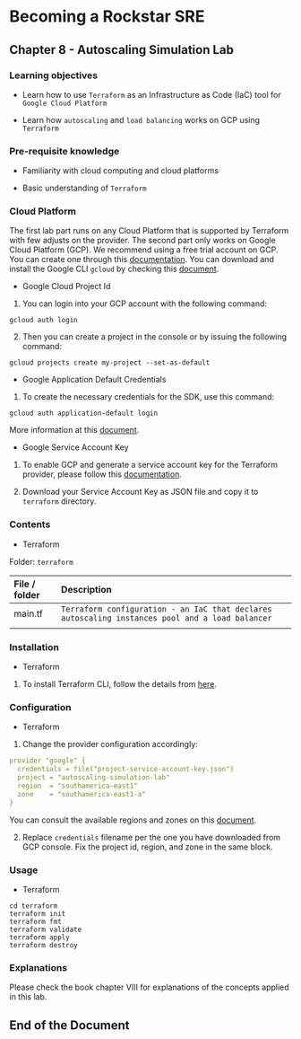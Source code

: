 # Becoming a Rockstar SRE

## Chapter 8 - Autoscaling Simulation Lab

### Learning objectives

* Learn how to use `Terraform` as an Infrastructure as Code (IaC) tool for `Google Cloud Platform`

* Learn how `autoscaling` and `load balancing` works on GCP using `Terraform`

### Pre-requisite knowledge

*	Familiarity with cloud computing and cloud platforms

*	Basic understanding of `Terraform`

### Cloud Platform

The first lab part runs on any Cloud Platform that is supported by Terraform with few adjusts on the provider. The second part only works on Google Cloud Platform (GCP). We recommend using a free trial account on GCP. You can create one through this [documentation](https://cloud.google.com/free). You can download and install the Google CLI `gcloud` by checking this [document](https://cloud.google.com/sdk/docs/install).

* Google Cloud Project Id

1. You can login into your GCP account with the following command:

`gcloud auth login`

2. Then you can create a project in the console or by issuing the following command:

`gcloud projects create my-project --set-as-default`

* Google Application Default Credentials

1. To create the necessary credentials for the SDK, use this command:

`gcloud auth application-default login`

More information at this [document](https://cloud.google.com/docs/authentication#adc).

* Google Service Account Key

1. To enable GCP and generate a service account key for the Terraform provider, please follow this [documentation](https://learn.hashicorp.com/tutorials/terraform/google-cloud-platform-build?in=terraform/gcp-get-started#set-up-gcp).

2. Download your Service Account Key as JSON file and copy it to `terraform` directory.

### Contents

* Terraform

Folder: `terraform`

| **File / folder** | **Description** |
|:--------------------------------|:--------------------------------|
| main.tf | `Terraform configuration - an IaC that declares autoscaling instances pool and a load balancer` |
| | |


### Installation

* Terraform

1. To install Terraform CLI, follow the details from [here](https://learn.hashicorp.com/tutorials/terraform/install-cli).

### Configuration

* Terraform

1. Change the provider configuration accordingly:

```yaml
provider "google" {
  credentials = file("project-service-account-key.json")
  project = "autoscaling-simulation-lab"
  region  = "southamerica-east1"
  zone    = "southamerica-east1-a"
}
```

You can consult the available regions and zones on this [document](https://cloud.google.com/compute/docs/regions-zones).

2. Replace `credentials` filename per the one you have downloaded from GCP console. Fix the project id, region, and zone in the same block.


### Usage

* Terraform

```shell
cd terraform
terraform init
terraform fmt
terraform validate
terraform apply
terraform destroy
```

### Explanations

Please check the book chapter VIII for explanations of the concepts applied in this lab.


## End of the Document
